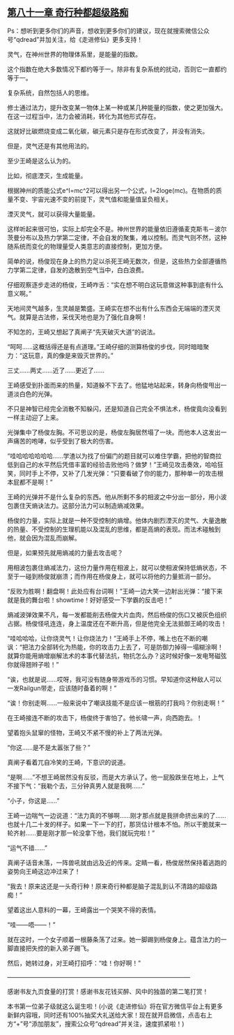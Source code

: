 ## [第八十一章 奇行种都超级路痴](https://www.xxbiquge.com/11_11207/5463504.html)


  Ps：想听到更多你们的声音，想收到更多你们的建议，现在就搜索微信公众号“qdread”并加关注，给《走进修仙》更多支持！

  灵气，在神州世界的物理体系里，是能量的指数。

  这个指数在绝大多数情况下都约等于一。除非有复杂系统的扰动，否则它一直都约等于一。

  复杂系统，自然包括人的思维。

  修士通过法力，提升改变某一物体上某一种或某几种能量的指数，使之更加强大。在这一过程当中，法力会被消耗，转化为其他形式存在。

  这就好比碳燃烧变成二氧化碳，碳元素只是存在形式改变了，并没有消失。

  但是，灵气还是有其他用法的。

  至少王崎是这么认为的。

  比如，彻底湮灭，生成能量。

  根据神州的质能公式e^l=mc^2可以得出另一个公式，l=2loge(mc)。在物质的质量不变、宇宙光速不变的前提下，灵气值和能量值呈负相关。

  湮灭灵气，就可以获得大量能量。

  这样听起来很可怕，实际上却完全不是。神州世界的能量依旧遵循麦克斯韦－波尔茨曼分布以及热力学第二定律，不会自发的聚集，难以控制。而灵气则不然，这种随系统而变化的物理量受人类意志的直接控制，更加方便。

  简单的说，杨俊现在身上的热力足以杀死王崎无数次，但是，这些热力全部遵循热力学第二定律，自发的逸散到空气当中，白白浪费。

  仔细观察逐步走进的杨俊，王崎咋舌：“实在想不明白这玩意做这种事到底有什么意义啊。”

  天地间灵气越多，生灵越是繁盛。王崎实在想不出有什么东西会无端端的湮灭灵气。就算是古法修，采伐天地也是为了强化自身啊！

  不知怎的，王崎又想起了真阐子“先天破灭大道”的说法。

  “呵呵……这概括得还是有点道理。”王崎仔细的测算杨俊的步伐，同时暗暗聚力：“这玩意，真的像是来毁灭世界的。”

  三丈……两丈……近了……更近了……

  王崎感受到扑面而来的热量，知道躲不下去了。他猛地站起来，转身向杨俊甩出一道淡白色的光弹。

  不只是神智已经完全消散不知躲闪，还是知道自己完全不惧法术，杨俊竟向没看到一样主动迎了上来。

  光弹集中了杨俊左胸。不可思议的是，杨俊左胸居然塌了一块。而他本人这发出一声痛苦的咆哮，似乎受到了极大的伤害。

  “哇哈哈哈哈哈哈……学渣以为找了份偏门的题目就可以难住学霸，把他的智商拉低到自己的水平然后凭借丰富的经验击败他吗？做梦！”王崎见攻击奏效，哈哈狂笑，同时手上不停，又补了几发光弹：“只要看破了你的能力，那种单一的攻击根本屁都不是啊！”

  王崎的光弹并不是什么复杂的东西。他从所剩不多的相波之中分出一部分，用小波包裹住天熵诀法力。这部分法力可以制造熵减效果。

  杨俊的力量，实际上就是一种不受控制的熵增。他体内剧烈湮灭的灵气、大量逸散的热量、不受控制的生理机能以及混乱的思维，都是高熵的表现。而法术碰触到他，就会因为混乱而崩解。

  但是，如果预先就用熵减的力量去攻击呢？

  用相波包裹住熵减法力，这份力量作用在相波上，就可以使相波保持低熵状态，不至于一碰到杨俊就崩溃；而作用在杨俊身上，就可以将他的力量抵消一部分。

  “反败为胜啊！翻盘啊！此处应有台词啊！”王崎一边大笑一边射出光弹：“接下来就是我的舞台啦！showtime！好好感受一下学霸的反击吧！”

  熵减波弹效果不凡，每一发都能削去杨俊大片血肉，然后杨俊的伤口又被灰色组织占据。杨俊怪吼连连，身上温度还在不断升高，但是他完全无法抵御王崎的攻击！

  “哇哈哈哈，让你烧灵气！让你烧法力！”王崎手上不停，嘴上也在不断的嘲讽：“把法力全部转化为热能，你的攻击力上去了，可是防御力掉得一塌糊涂啊！就算你能用熵增崩解法术的本事代替法抗，物抗怎么办？这时候好像一发电弩磁弦你就得翘辫子啦！”

  “诶，也就是说……哎呀，我可没有随身带游戏币的习惯。早知道你这种敌人可以一发Railgun带走，应该随时备着的啊！”

  “诶！你别走啊……一般来说中了嘲讽技能不是应该一根筋的打我吗？你别走啊！”

  在王崎接连不断的攻击下，杨俊终于害怕了。他长啸一声，向西跑去。！

  望着抱头鼠窜的怪物，王崎又不紧不慢的补上了两法光弹。

  “你这……是不是太嚣张了些？”

  真阐子看着兀自冷笑的王崎，下意识的说道。

  “是啊……”不想王崎居然没有反驳，而是大方承认了。他一屁股跌坐在地上，上气不接下气：“我勒个去，三分钟真男人就是我啊……”

  “小子，你这是……”

  王崎一边喘气一边说道：“法力真的不够啊……刚才那点就是我拼命挤出来的了……也就十几二十发的样子。如果一下一下的打，那货估计根本不怕。所以干脆就来一轮齐射……要是刚才那一轮没拿下他，我们就玩完啦！”

  “运气不错……”

  真阐子话音未落，一阵兽吼就由远及近的传来。定睛一看，杨俊居然保持着逃跑的姿势向王崎这边冲过来了！

  “我去！原来这还是一头奇行种！原来奇行种都是脑子混乱到认不清路的超级路痴！”

  望着这出人意料的一幕，王崎露出一个哭笑不得的表情。

  “哇——唔——！”

  就在这时，一个女子顺着一根藤条荡了过来。她一脚踢到杨俊身上。蕴含法力的一脚直接把失控的新入弟子踢飞。

  然后，她转过身，对王崎打招呼：“哇！你好啊！”

  ——————————————————————————————

  感谢书友九页食量的打赏！感谢书友花钱买醉、风中的独苗的第二笔打赏！

  本书第一位弟子级就这么诞生啦！(小说《走进修仙》将在官方微信平台上有更多新鲜内容哦，同时还有100%抽奖大礼送给大家！现在就开启微信，点击右上方“+”号“添加朋友”，搜索公众号“qdread”并关注，速度抓紧啦！)
